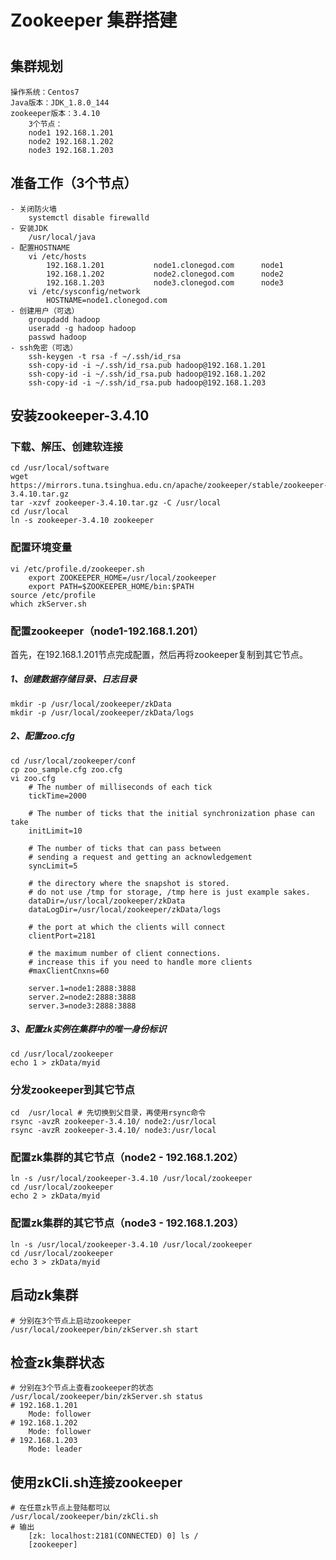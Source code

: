 # Zookeeper 集群搭建

#

## 集群规划
	操作系统：Centos7
	Java版本：JDK_1.8.0_144
	zookeeper版本：3.4.10
		3个节点：
		node1 192.168.1.201
		node2 192.168.1.202
		node3 192.168.1.203

## 准备工作（3个节点）
	- 关闭防火墙
		systemctl disable firewalld
	- 安装JDK
		/usr/local/java
	- 配置HOSTNAME
		vi /etc/hosts
			192.168.1.201           node1.clonegod.com      node1
			192.168.1.202           node2.clonegod.com      node2
			192.168.1.203           node3.clonegod.com      node3
		vi /etc/sysconfig/network
			HOSTNAME=node1.clonegod.com
	- 创建用户（可选）
		groupdadd hadoop
		useradd -g hadoop hadoop
		passwd hadoop
	- ssh免密（可选）
		ssh-keygen -t rsa -f ~/.ssh/id_rsa
		ssh-copy-id -i ~/.ssh/id_rsa.pub hadoop@192.168.1.201
		ssh-copy-id -i ~/.ssh/id_rsa.pub hadoop@192.168.1.202
		ssh-copy-id -i ~/.ssh/id_rsa.pub hadoop@192.168.1.203

 
	
## 安装zookeeper-3.4.10
### 下载、解压、创建软连接
	cd /usr/local/software
	wget https://mirrors.tuna.tsinghua.edu.cn/apache/zookeeper/stable/zookeeper-3.4.10.tar.gz
	tar -xzvf zookeeper-3.4.10.tar.gz -C /usr/local
	cd /usr/local
	ln -s zookeeper-3.4.10 zookeeper

### 配置环境变量
	vi /etc/profile.d/zookeeper.sh 
		export ZOOKEEPER_HOME=/usr/local/zookeeper
		export PATH=$ZOOKEEPER_HOME/bin:$PATH
	source /etc/profile
	which zkServer.sh

### 配置zookeeper（node1-192.168.1.201）
首先，在192.168.1.201节点完成配置，然后再将zookeeper复制到其它节点。
##### 1、创建数据存储目录、日志目录
	mkdir -p /usr/local/zookeeper/zkData 
	mkdir -p /usr/local/zookeeper/zkData/logs	

##### 2、配置zoo.cfg
	cd /usr/local/zookeeper/conf
	cp zoo_sample.cfg zoo.cfg
	vi zoo.cfg
		# The number of milliseconds of each tick
		tickTime=2000
		
		# The number of ticks that the initial synchronization phase can take
		initLimit=10
		
		# The number of ticks that can pass between
		# sending a request and getting an acknowledgement
		syncLimit=5
		
		# the directory where the snapshot is stored.
		# do not use /tmp for storage, /tmp here is just example sakes.
		dataDir=/usr/local/zookeeper/zkData
		dataLogDir=/usr/local/zookeeper/zkData/logs
		
		# the port at which the clients will connect
		clientPort=2181
		
		# the maximum number of client connections.
		# increase this if you need to handle more clients
		#maxClientCnxns=60
				
		server.1=node1:2888:3888
		server.2=node2:2888:3888
		server.3=node3:2888:3888

##### 3、配置zk实例在集群中的唯一身份标识
	cd /usr/local/zookeeper
	echo 1 > zkData/myid

### 分发zookeeper到其它节点
	cd  /usr/local # 先切换到父目录，再使用rsync命令
	rsync -avzR zookeeper-3.4.10/ node2:/usr/local
	rsync -avzR zookeeper-3.4.10/ node3:/usr/local

### 配置zk集群的其它节点（node2 - 192.168.1.202）
	ln -s /usr/local/zookeeper-3.4.10 /usr/local/zookeeper
	cd /usr/local/zookeeper
	echo 2 > zkData/myid 
	

### 配置zk集群的其它节点（node3 - 192.168.1.203）	
	ln -s /usr/local/zookeeper-3.4.10 /usr/local/zookeeper
	cd /usr/local/zookeeper
	echo 3 > zkData/myid

## 启动zk集群
	# 分别在3个节点上启动zookeeper
	/usr/local/zookeeper/bin/zkServer.sh start

## 检查zk集群状态
	# 分别在3个节点上查看zookeeper的状态
	/usr/local/zookeeper/bin/zkServer.sh status
	# 192.168.1.201
		Mode: follower
	# 192.168.1.202
		Mode: follower
	# 192.168.1.203
		Mode: leader

## 使用zkCli.sh连接zookeeper
	# 在任意zk节点上登陆都可以
	/usr/local/zookeeper/bin/zkCli.sh
	# 输出
		[zk: localhost:2181(CONNECTED) 0] ls /
		[zookeeper]

	